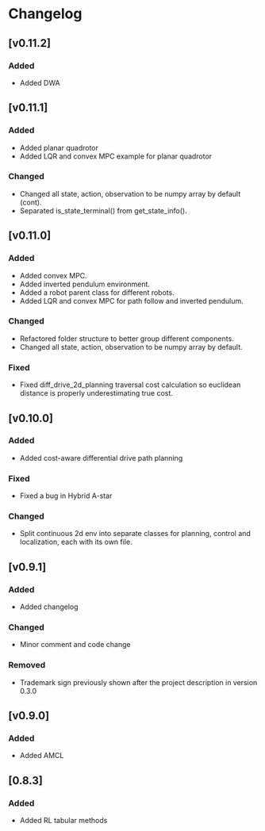 # Changelog

## [v0.11.2]

### Added

- Added DWA

## [v0.11.1]

### Added

- Added planar quadrotor
- Added LQR and convex MPC example for planar quadrotor

### Changed

- Changed all state, action, observation to be numpy array by default (cont).
- Separated is_state_terminal() from get_state_info().

## [v0.11.0]

### Added

- Added convex MPC.
- Added inverted pendulum environment.
- Added a robot parent class for different robots.
- Added LQR and convex MPC for path follow and inverted pendulum.

### Changed

- Refactored folder structure to better group different components.
- Changed all state, action, observation to be numpy array by default.

### Fixed

- Fixed diff_drive_2d_planning traversal cost calculation so euclidean distance is properly underestimating true cost.

## [v0.10.0]

### Added

- Added cost-aware differential drive path planning

### Fixed

- Fixed a bug in Hybrid A-star

### Changed

- Split continuous 2d env into separate classes for planning, control and localization, each with its own file.

## [v0.9.1]

### Added

- Added changelog

### Changed

- Minor comment and code change

### Removed

- Trademark sign previously shown after the project description in version
  0.3.0

## [v0.9.0]

### Added

- Added AMCL

## [0.8.3]

### Added

- Added RL tabular methods
